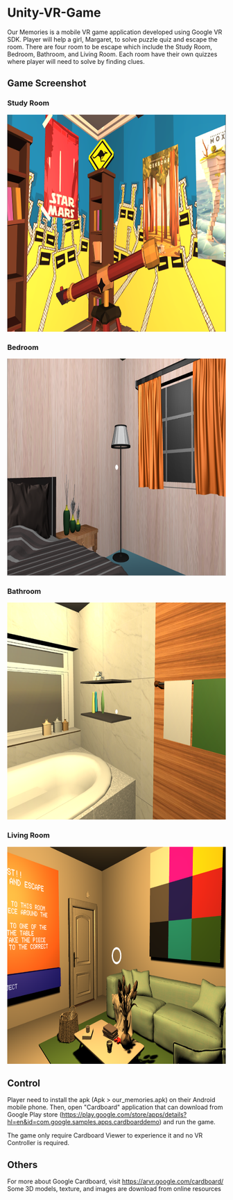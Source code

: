 # Unity-VR-Game
 
Our Memories is a mobile VR game application developed using Google VR SDK. Player will help a girl, Margaret, to solve puzzle quiz and escape the room. There are four room to be escape which include the Study Room, Bedroom, Bathroom, and Living Room. Each room have their own quizzes where player will need to solve by finding clues.

## Game Screenshot

### Study Room
<img src="https://github.com/yeetengang/Unity-VR-Game/blob/main/Images/StudyRoom.PNG" height="500"/>

### Bedroom
<img src="https://github.com/yeetengang/Unity-VR-Game/blob/main/Images/Bedroom.PNG" height="500"/>

### Bathroom
<img src="https://github.com/yeetengang/Unity-VR-Game/blob/main/Images/Bathroom.PNG" height="500"/>

### Living Room
<img src="https://github.com/yeetengang/Unity-VR-Game/blob/main/Images/Living%20Room.PNG" height="500"/>

## Control

Player need to install the apk (Apk > our_memories.apk) on their Android mobile phone. Then, open "Cardboard" application that can download from Google Play store (https://play.google.com/store/apps/details?hl=en&id=com.google.samples.apps.cardboarddemo) and run the game. 

The game only require Cardboard Viewer to experience it and no VR Controller is required.

## Others

For more about Google Cardboard, visit https://arvr.google.com/cardboard/
Some 3D models, texture, and images are download from online resources
